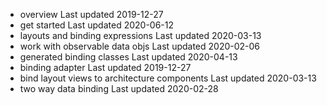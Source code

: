 - overview
    Last updated 2019-12-27
- get started
    Last updated 2020-06-12
- layouts and binding expressions
    Last updated 2020-03-13
- work with observable data objs
    Last updated 2020-02-06
- generated binding classes
    Last updated 2020-04-13
- binding adapter
    Last updated 2019-12-27
- bind layout views to architecture components
    Last updated 2020-03-13
- two way data binding
    Last updated 2020-02-28